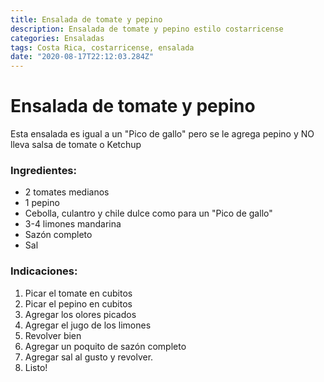 ```yaml
---
title: Ensalada de tomate y pepino
description: Ensalada de tomate y pepino estilo costarricense
categories: Ensaladas
tags: Costa Rica, costarricense, ensalada
date: "2020-08-17T22:12:03.284Z"
---
```

# Ensalada de tomate y pepino

Esta ensalada es igual a un "Pico de gallo" pero se le agrega pepino y NO lleva salsa de tomate o Ketchup

### Ingredientes:

- 2 tomates medianos
- 1 pepino
- Cebolla, culantro y chile dulce como para un "Pico de gallo"
- 3-4 limones mandarina
- Sazón completo
- Sal

### Indicaciones:

1. Picar el tomate en cubitos
2. Picar el pepino en cubitos
3. Agregar los olores picados
4. Agregar el jugo de los limones
5. Revolver bien
6. Agregar un poquito de sazón completo 
7. Agregar sal al gusto y revolver.
8. Listo!
